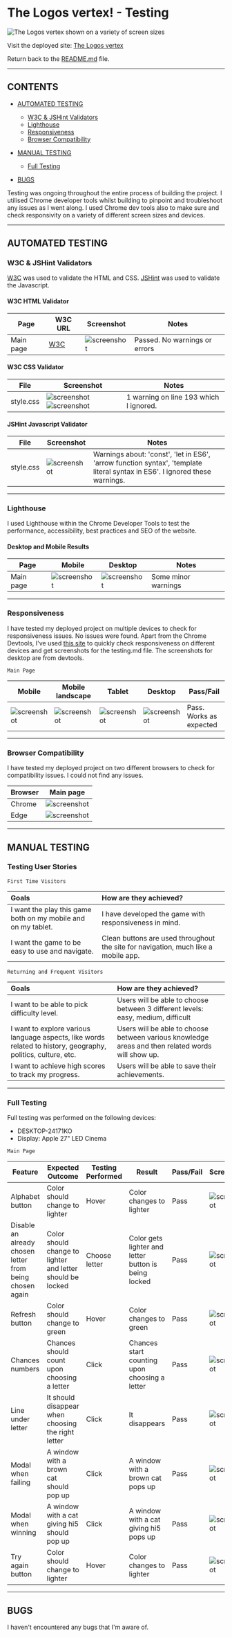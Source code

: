 # The Logos vertex! -  Testing

![The Logos vertex shown on a variety of screen sizes](documentation/testing/lv_mockup.webp)

Visit the deployed site: [The Logos vertex](https://kikiberg.github.io/Logos-vertex/)

Return back to the [README.md](README.md) file.

- - -

## CONTENTS

* [AUTOMATED TESTING](#automated-testing)
  * [W3C & JSHint Validators](#validators)
  * [Lighthouse](#lighthouse)
  * [Responsiveness](#responsiveness)
  * [Browser Compatibility](#browser-compatibility)

* [MANUAL TESTING](#manual-testing)  
  * [Full Testing](#full-testing)

* [BUGS](#bugs)


Testing was ongoing throughout the entire process of building the project. I utilised Chrome developer tools whilst building to pinpoint and troubleshoot any issues as I went along.
I used Chrome dev tools also to make sure and check responsivity on a variety of different screen sizes and devices.

- - -

## AUTOMATED TESTING

### W3C & JSHint Validators

[W3C](https://validator.w3.org/) was used to validate the HTML and CSS.
[JSHint](https://jshint.com/) was used to validate the Javascript.

#### W3C HTML Validator

Page | W3C URL | Screenshot | Notes |
| --- | --- | --- | --- |
| Main page | [W3C](https://validator.w3.org/nu/?doc=https%3A%2F%2Fkikiberg.github.io%2FLogos-vertex%2F) | ![screenshot](documentation/testing/testing_lv_html.webp) | Passed. No warnings or errors |


#### W3C CSS Validator

File | Screenshot | Notes |
| --- | --- | --- |
| style.css | ![screenshot](documentation/testing/lv_validator_newcss.png) ![screenshot](documentation/testing/testing_lv_css_warning.webp) | 1 warning on line 193 which I ignored. |

#### JSHint Javascript Validator

File | Screenshot | Notes |
| --- | --- | --- |
| style.css | ![screenshot](documentation/testing/testing_lv_js.webp) | Warnings about: 'const', 'let in ES6', 'arrow function syntax', 'template literal syntax in ES6'. I ignored these warnings. |

- - -

### Lighthouse

I used Lighthouse within the Chrome Developer Tools to test the performance, accessibility, best practices and SEO of the website.

#### Desktop and Mobile Results

| Page | Mobile | Desktop | Notes |
| --- | --- | --- | --- |
| Main page | ![screenshot](documentation/testing/testing_lv_lighthouse_mobile.webp) | ![screenshot](documentation/testing/testing_lv_lighthouse_desktop.webp) | Some minor warnings |

- - -

### Responsiveness

I have tested my deployed project on multiple devices to check for responsiveness issues. No issues were found.
Apart from the Chrome Devtools, I've used [this site](http://www.responsinator.com/) to quickly check responsiveness on different devices and get screenshots for the testing.md file. The screenshots for desktop are from devtools.


`Main Page`

| Mobile | Mobile landscape | Tablet | Desktop | Pass/Fail |
| --- | --- | --- | --- | --- | 
| ![screenshot](documentation/testing/testing_lv_resp_mobile.webp)| ![screenshot](documentation/testing/testing_lv_resp_mobile_land.webp) | ![screenshot](documentation/testing/testing_lv_resp_tablet.webp) | ![screenshot](documentation/testing/testing_lv_resp_desktop.webp) | Pass. Works as expected |

- - -

### Browser Compatibility

I have tested my deployed project on two different browsers to check for compatibility issues. I could not find any issues.

| Browser | Main page |
| --- | --- |
| Chrome | ![screenshot](documentation/testing/testing_lv_resp_browser_chrome.webp) | 
| Edge | ![screenshot](documentation/testing/testing_lv_resp_browser_edge.webp) | 

- - -

## MANUAL TESTING

### Testing User Stories

`First Time Visitors`

| Goals | How are they achieved? |
| :--- | :--- |
| I want the play this game both on my mobile and on my tablet. | I have developed the game with responsiveness in mind.|
| I want the game to be easy to use and navigate.| Clean buttons are used throughout the site for navigation, much like a mobile app.|

`Returning and Frequent Visitors`

|  Goals | How are they achieved? |
| :--- | :--- |
| I want to be able to pick difficulty level.| Users will be able to choose between 3 different levels: easy, medium, difficult |
| I want to explore various language aspects, like words related to history, geography, politics, culture, etc.| Users will be able to choose between various knowledge areas and then related words will show up. |
| I want to achieve high scores to track my progress.| Users will be able to save their achievements. |

- - -

### Full Testing

Full testing was performed on the following devices:

* DESKTOP-24171KO
* Display: Apple 27" LED Cinema

`Main Page`

| Feature | Expected Outcome | Testing Performed | Result | Pass/Fail | Screenshot |
| --- | --- | --- | --- | --- | --- |
| Alphabet button | Color should change to lighter | Hover | Color changes to lighter | Pass | ![screenshot](documentation/testing/testing_lv_ft_alphabet_hover.webp) |
| Disable an already chosen letter from being chosen again  | Color should change to lighter and letter should be locked | Choose letter | Color gets lighter and letter button is being locked | Pass | ![screenshot](documentation/testing/testing_lv_ft_alphabet_chosen.webp) |
| Refresh button | Color should change to green | Hover | Color changes to green | Pass | ![screenshot](documentation/testing/testing_lv_ft_refresh_button.webp) |
| Chances numbers | Chances should count upon choosing a letter  | Click | Chances start counting upon choosing a letter | Pass | ![screenshot](documentation/testing/testing_lv_ft_chances.webp) |
| Line under letter | It should disappear when choosing the right letter | Click | It disappears | Pass | ![screenshot](documentation/testing/testing_lv_ft_refresh_lineunderletter.webp) |
| Modal when failing| A window with a brown cat should pop up  | Click | A window with a brown cat pops up | Pass | ![screenshot](documentation/testing/testing_lv_ft_modalfail.webp) |
| Modal when winning| A window with a cat giving hi5 should pop up  | Click | A window with a cat giving hi5 pops up  | Pass | ![screenshot](documentation/testing/testing_lv_ft_modalwin.webp) |
| Try again button | Color should change to lighter | Hover | Color changes to lighter | Pass | ![screenshot](documentation/testing/testing_lv_ft_refresh_tryagainbtn.webp) |


- - -


## BUGS

I haven't encountered any bugs that I'm aware of.

